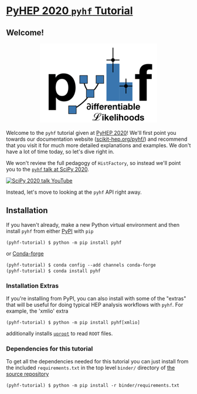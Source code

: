 # [PyHEP 2020 `pyhf` Tutorial](https://indico.cern.ch/event/882824/contributions/3931292/)

## Welcome!

<p align="center">
<a href="https://github.com/scikit-hep/pyhf"><img src="https://raw.githubusercontent.com/scikit-hep/pyhf/master/docs/_static/img/pyhf-logo-small.png"></a>
</p>

Welcome to the `pyhf` tutorial given at [PyHEP 2020](https://indico.cern.ch/event/882824/)!
We'll first point you towards our documentation website ([scikit-hep.org/pyhf/](https://scikit-hep.org/pyhf/)) and recommend that you visit it for much more detailed explanations and examples.
We don't have a lot of time today, so let's dive right in.

We won't review the full pedagogy of `HistFactory`, so instead we'll point you to
the [`pyhf` talk at SciPy 2020](https://github.com/matthewfeickert/talk-SciPy-2020).

<!-- http://www.get-youtube-thumbnail.com/ -->
[![SciPy 2020 talk YouTube](http://i3.ytimg.com/vi/FrH9s3eB6fU/maxresdefault.jpg)](https://youtu.be/FrH9s3eB6fU)

Instead, let's move to looking at the `pyhf` API right away.

## Installation

If you haven't already, make a new Python virtual environment and then install `pyhf` from either [PyPI](https://pypi.org/project/pyhf/) with `pip`

```
(pyhf-tutorial) $ python -m pip install pyhf
```

 or [Conda-forge](https://anaconda.org/conda-forge/pyhf)

```
(pyhf-tutorial) $ conda config --add channels conda-forge
(pyhf-tutorial) $ conda install pyhf
```

### Installation Extras

If you're installing from PyPI, you can also install with some of the "extras" that will be useful for doing typical HEP analysis workflows with `pyhf`. For example, the 'xmlio' extra

```
(pyhf-tutorial) $ python -m pip install pyhf[xmlio]
```

additionally installs [`uproot`](https://github.com/scikit-hep/uproot) to read `ROOT` files.

### Dependencies for this tutorial

To get all the dependencies needed for this tutorial you can just install from the included `requirements.txt` in the top level `binder/` directory of [the source repository](https://github.com/pyhf/tutorial-PyHEP-2020)

```
(pyhf-tutorial) $ python -m pip install -r binder/requirements.txt
```
